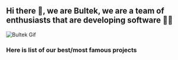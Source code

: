 ## Hi there 👋, we are Bultek, we are a team of enthusiasts that are developing software 🧑‍💻

![Bultek Gif](https://gitlab.com/bultekdev/spm-projects/SPMinstaller/-/raw/master/Resources/BultekAnim.gif?inline=false)

### Here is list of our best/most famous projects
